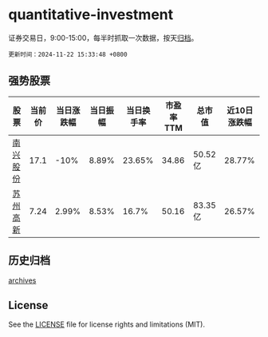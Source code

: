 # quantitative-investment

证券交易日，9:00-15:00，每半时抓取一次数据，按天[归档](archives)。

`更新时间：2024-11-22 15:33:48 +0800`

## 强势股票

|股票|当前价|当日涨跌幅|当日振幅|当日换手率|市盈率TTM|总市值|近10日涨跌幅|
|----|----|----|----|----|----|----|----|
|[南兴股份](https://xueqiu.com/S/SZ002757)|17.1|-10%|8.89%|23.65%|34.86|50.52亿|28.77%|
|[苏州高新](https://xueqiu.com/S/SH600736)|7.24|2.99%|8.53%|16.7%|50.16|83.35亿|26.57%|

## 历史归档

[archives](archives)

## License

See the [LICENSE](LICENSE) file for license rights and limitations (MIT).